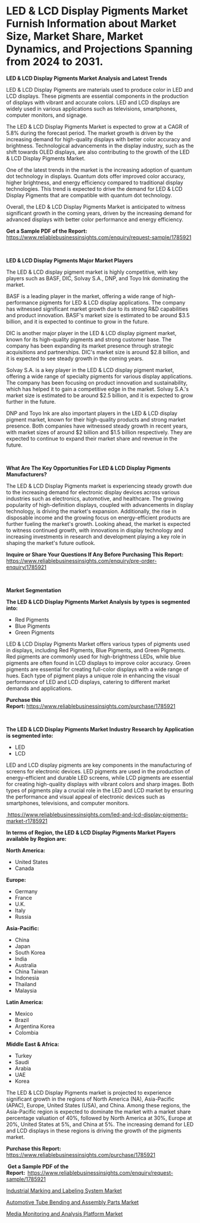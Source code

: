 <p><h1>LED & LCD Display Pigments Market Furnish Information about Market Size, Market Share, Market Dynamics, and Projections Spanning from 2024 to 2031.</h1></p><p><strong>LED & LCD Display Pigments Market Analysis and Latest Trends</strong></p>
<p><p>LED & LCD Display Pigments are materials used to produce color in LED and LCD displays. These pigments are essential components in the production of displays with vibrant and accurate colors. LED and LCD displays are widely used in various applications such as televisions, smartphones, computer monitors, and signage.</p><p>The LED & LCD Display Pigments Market is expected to grow at a CAGR of 5.8% during the forecast period. The market growth is driven by the increasing demand for high-quality displays with better color accuracy and brightness. Technological advancements in the display industry, such as the shift towards OLED displays, are also contributing to the growth of the LED & LCD Display Pigments Market.</p><p>One of the latest trends in the market is the increasing adoption of quantum dot technology in displays. Quantum dots offer improved color accuracy, higher brightness, and energy efficiency compared to traditional display technologies. This trend is expected to drive the demand for LED & LCD Display Pigments that are compatible with quantum dot technology.</p><p>Overall, the LED & LCD Display Pigments Market is anticipated to witness significant growth in the coming years, driven by the increasing demand for advanced displays with better color performance and energy efficiency.</p></p>
<p><strong>Get a Sample PDF of the Report:&nbsp;</strong> <a href="https://www.reliablebusinessinsights.com/enquiry/request-sample/1785921">https://www.reliablebusinessinsights.com/enquiry/request-sample/1785921</a></p>
<p>&nbsp;</p>
<p><strong>LED & LCD Display Pigments Major Market Players</strong></p>
<p><p>The LED & LCD display pigment market is highly competitive, with key players such as BASF, DIC, Solvay S.A., DNP, and Toyo Ink dominating the market. </p><p>BASF is a leading player in the market, offering a wide range of high-performance pigments for LED & LCD display applications. The company has witnessed significant market growth due to its strong R&D capabilities and product innovation. BASF's market size is estimated to be around $3.5 billion, and it is expected to continue to grow in the future.</p><p>DIC is another major player in the LED & LCD display pigment market, known for its high-quality pigments and strong customer base. The company has been expanding its market presence through strategic acquisitions and partnerships. DIC's market size is around $2.8 billion, and it is expected to see steady growth in the coming years.</p><p>Solvay S.A. is a key player in the LED & LCD display pigment market, offering a wide range of specialty pigments for various display applications. The company has been focusing on product innovation and sustainability, which has helped it to gain a competitive edge in the market. Solvay S.A.'s market size is estimated to be around $2.5 billion, and it is expected to grow further in the future.</p><p>DNP and Toyo Ink are also important players in the LED & LCD display pigment market, known for their high-quality products and strong market presence. Both companies have witnessed steady growth in recent years, with market sizes of around $2 billion and $1.5 billion respectively. They are expected to continue to expand their market share and revenue in the future.</p></p>
<p>&nbsp;</p>
<p><strong>What Are The Key Opportunities For LED & LCD Display Pigments Manufacturers?</strong></p>
<p><p>The LED & LCD Display Pigments market is experiencing steady growth due to the increasing demand for electronic display devices across various industries such as electronics, automotive, and healthcare. The growing popularity of high-definition displays, coupled with advancements in display technology, is driving the market's expansion. Additionally, the rise in disposable income and the growing focus on energy-efficient products are further fueling the market's growth. Looking ahead, the market is expected to witness continued growth, with innovations in display technology and increasing investments in research and development playing a key role in shaping the market's future outlook.</p></p>
<p><strong>Inquire or Share Your Questions If Any Before Purchasing This Report:</strong> <a href="https://www.reliablebusinessinsights.com/enquiry/pre-order-enquiry/1785921">https://www.reliablebusinessinsights.com/enquiry/pre-order-enquiry/1785921</a></p>
<p>&nbsp;</p>
<p><strong>Market Segmentation</strong></p>
<p><strong>The LED & LCD Display Pigments Market Analysis by types is segmented into:</strong></p>
<p><ul><li>Red Pigments</li><li>Blue Pigments</li><li>Green Pigments</li></ul></p>
<p><p>LED & LCD Display Pigments Market offers various types of pigments used in displays, including Red Pigments, Blue Pigments, and Green Pigments. Red pigments are commonly used for high-brightness LEDs, while blue pigments are often found in LCD displays to improve color accuracy. Green pigments are essential for creating full-color displays with a wide range of hues. Each type of pigment plays a unique role in enhancing the visual performance of LED and LCD displays, catering to different market demands and applications.</p></p>
<p><strong>Purchase this Report:&nbsp;</strong><a href="https://www.reliablebusinessinsights.com/purchase/1785921">https://www.reliablebusinessinsights.com/purchase/1785921</a></p>
<p>&nbsp;</p>
<p><strong>The LED & LCD Display Pigments Market Industry Research by Application is segmented into:</strong></p>
<p><ul><li>LED</li><li>LCD</li></ul></p>
<p><p>LED and LCD display pigments are key components in the manufacturing of screens for electronic devices. LED pigments are used in the production of energy-efficient and durable LED screens, while LCD pigments are essential for creating high-quality displays with vibrant colors and sharp images. Both types of pigments play a crucial role in the LED and LCD market by ensuring the performance and visual appeal of electronic devices such as smartphones, televisions, and computer monitors.</p></p>
<p><a href="https://www.reliablebusinessinsights.com/led-and-lcd-display-pigments-market-r1785921">&nbsp;https://www.reliablebusinessinsights.com/led-and-lcd-display-pigments-market-r1785921</a></p>
<p><strong>In terms of Region, the LED & LCD Display Pigments Market Players available by Region are:</strong></p>
<p>
    <p> <strong> North America: </strong>
        <ul>
            <li>United States</li>
            <li>Canada</li>
        </ul>
        </p> 
    <p> <strong> Europe: </strong>
        <ul>
            <li>Germany</li>
            <li>France</li>
            <li>U.K.</li>
            <li>Italy</li>
            <li>Russia</li>
        </ul>
        </p> 
    <p> <strong> Asia-Pacific: </strong>
        <ul>
            <li>China</li>
            <li>Japan</li>
            <li>South Korea</li>
            <li>India</li>
            <li>Australia</li>
            <li>China Taiwan</li>
            <li>Indonesia</li>
            <li>Thailand</li>
            <li>Malaysia</li>
        </ul>
        </p> 
    <p> <strong> Latin America: </strong>
        <ul>
            <li>Mexico</li>
            <li>Brazil</li>
            <li>Argentina Korea</li>
            <li>Colombia</li>
        </ul>
        </p> 
    <p> <strong> Middle East & Africa: </strong>
        <ul>
            <li>Turkey</li>
            <li>Saudi</li>
            <li>Arabia</li>
            <li>UAE</li>
            <li>Korea</li>
        </ul>
    </p>
    </p>
<p><p>The LED & LCD Display Pigments market is projected to experience significant growth in the regions of North America (NA), Asia-Pacific (APAC), Europe, United States (USA), and China. Among these regions, the Asia-Pacific region is expected to dominate the market with a market share percentage valuation of 40%, followed by North America at 30%, Europe at 20%, United States at 5%, and China at 5%. The increasing demand for LED and LCD displays in these regions is driving the growth of the pigments market.</p></p>
<p><strong>Purchase this Report: </strong><a href="https://www.reliablebusinessinsights.com/purchase/1785921">https://www.reliablebusinessinsights.com/purchase/1785921</a></p>
<p>&nbsp;<strong>Get a Sample PDF of the Report:&nbsp;&nbsp;</strong><a href="https://www.reliablebusinessinsights.com/enquiry/request-sample/1785921">https://www.reliablebusinessinsights.com/enquiry/request-sample/1785921</a></p>
<p><strong></strong></p>
<p><p><a href="https://www.linkedin.com/pulse/industrial-marking-labeling-system-market-outlook-industry-mdvic">Industrial Marking and Labeling System Market</a></p><p><a href="https://www.linkedin.com/pulse/automotive-tube-bending-assembly-parts-market-share-evolution-g1m7c">Automotive Tube Bending and Assembly Parts Market</a></p><p><a href="https://www.linkedin.com/pulse/media-monitoring-analysis-platform-market-size-cagr-trends-jzioc">Media Monitoring and Analysis Platform Market</a></p></p>